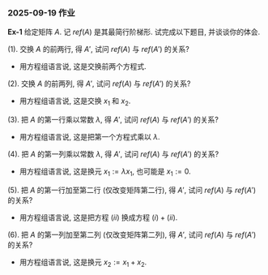 ### 2025-09-19 作业

**Ex-1** 给定矩阵 $A$. 记 $ref(A)$ 是其最简行阶梯形. 试完成以下题目, 并谈谈你的体会.

(1). 交换 $A$ 的前两行, 得 $A'$, 试问 $ref(A)$ 与 $ref(A')$ 的关系?

- 用方程组语言说, 这是交换前两个方程式.

(2). 交换 $A$ 的前两列, 得 $A'$, 试问 $ref(A)$ 与 $ref(A')$ 的关系?

- 用方程组语言说, 这是交换 $x_1$ 和 $x_2$.

(3). 把 $A$ 的第一行乘以常数 $\lambda$, 得 $A'$, 试问 $ref(A)$ 与 $ref(A')$ 的关系?

- 用方程组语言说, 这是把第一个方程式乘以 $\lambda$.

(4). 把 $A$ 的第一列乘以常数 $\lambda$, 得 $A'$, 试问 $ref(A)$ 与 $ref(A')$ 的关系?

- 用方程组语言说, 这是换元 $x_1 := \lambda x_1$, 也可能是 $x_1 := 0$.

(5). 把 $A$ 的第一行加至第二行 (仅改变矩阵第二行), 得 $A'$, 试问 $ref(A)$ 与 $ref(A')$ 的关系?

- 用方程组语言说, 这是把方程 $(ii)$ 换成方程 $(i) + (ii)$.

(6). 把 $A$ 的第一列加至第二列 (仅改变矩阵第二列), 得 $A'$, 试问 $ref(A)$ 与 $ref(A')$ 的关系?

- 用方程组语言说, 这是换元 $x_2 := x_1 + x_2$.
